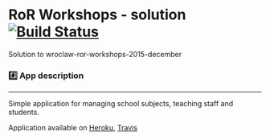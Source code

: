 RoR Workshops - solution [![Build Status](https://travis-ci.org/krabex/ror-workshops.svg?branch=master)](https://travis-ci.org/krabex/ror-workshops)
================

Solution to wroclaw-ror-workshops-2015-december

### :hash: App description
-------------
Simple application for managing school subjects, teaching staff and students.

Application available on [Heroku](http://wro-ror-workshops.herokuapp.com/), [Travis](https://travis-ci.org/krabex/ror-workshops/)
